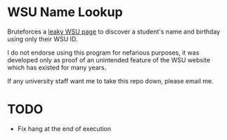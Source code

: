 # WSU Name Lookup

Bruteforces a [leaky WSU page](https://livingat.wsu.edu/cardinfo/deposit/default.aspx) to discover a student's name and birthday using only their WSU ID.

I do not endorse using this program for nefarious purposes, it was developed only as proof of an unintended feature of the WSU website which has existed for many years.

If any university staff want me to take this repo down, please email me.


# TODO

- Fix hang at the end of execution
